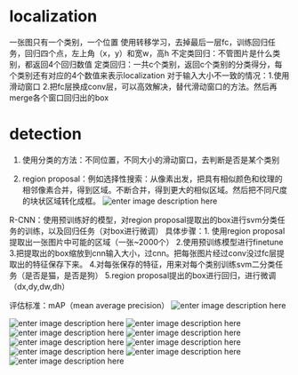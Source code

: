 # localization

一张图只有一个类别，一个位置 
使用转移学习，去掉最后一层fc，训练回归任务，回归四个点，左上角（x，y）和宽w，高h
 不定类回归：不管图片是什么类别，都返回4个回归数值
 定类回归：一共c个类别，返回c个类别的分类得分，每个类别还有对应的4个数值来表示localization
 对于输入大小不一致的情况：1.使用滑动窗口 2.把fc层换成conv层，可以高效解决，替代滑动窗口的方法。然后再merge各个窗口回归出的box

# detection

1. 使用分类的方法：不同位置，不同大小的滑动窗口，去判断是否是某个类别

2. region proposal：例如选择性搜索：从像素出发，把具有相似颜色和纹理的相邻像素合并，得到区域。不断合并，得到更大的相似区域。然后把不同尺度的块状区域转化成框。
![enter image description here](https://lh3.googleusercontent.com/X2HKcAjyF2TrcWrgXxqhpGbkr_JckqD7XaDZIB4XAnx7zDkRypE6iMemiutQTUxKmC8Ot2vJOeFZ)

R-CNN：使用预训练好的模型，对region proposal提取出的box进行svm分类任务的训练，以及回归任务（对box进行微调）
具体步骤：1. 使用region proposal提取出一张图片中可能的区域（一张~2000个） 2.使用预训练模型进行finetune 3.把提取出的box缩放到cnn输入大小，过cnn。把每张图片经过conv没过fc层提取出的特征保存下来。 4.对每张保存的特征，用来对每个类别训练svm二分类任务（是否是猫，是否是狗） 5.region proposal提出的box进行回归，进行微调（dx,dy,dw,dh）

评估标准：mAP（mean average precision）
![enter image description here](https://lh3.googleusercontent.com/YYiQ7yLYPH-uXht8H6TE_abPYNKL7jeAzU2eMA4qtc1YCq9nDUm0Lqr_jVnW8vbP9F17jaLJ16gw)

![enter image description here](https://lh3.googleusercontent.com/vwN8mMTE-4ScfpSaT-lLjM6EHAl2iSqGAqiZ585Sc2xfiIvv-HG9twDK2aLIxdestZGCBu6fk61V)
![enter image description here](https://lh3.googleusercontent.com/U1AqHtidQSl-qK7pgsOXxqBE4I0kUKSbO_57TLrNtinUuelPZ2A_xFai3uhq0OwrdERpZo8azaD9)
![enter image description here](https://lh3.googleusercontent.com/DacJRt_9bcyRDeVC3gUaH_77gPCrJVyvBcwXymEJFMShni_Sqz9WYHS2mH3fHnPSAV16FWvd2FRL)
![enter image description here](https://lh3.googleusercontent.com/CimXEhEV1P_rbw4XKEWUe9RWPK3cmeoOuv2b1VghLmpxgulZtH4CaN7U0fZs7A4uDgwVk6TZ-Bd9)
![enter image description here](https://lh3.googleusercontent.com/U_NVaO2zv5BTP3bRkuWOUpI5v7A4VSa2F3Fa8e0O0BScuaXI2_zikLKNsKnnbgC0DuAFMndeY_HD)
![enter image description here](https://lh3.googleusercontent.com/ruUedfl55pF8JRiGXfTry8Zgf942cNv1i1MGYoYFyeHQ1sIgVnVLf25fHOeaOIX2eZgNeHTiRkdP)
![enter image description here](https://lh3.googleusercontent.com/prIJKNzla6KFnKxX-1YBXjQ8CXqP_uUSy3EsL_TMFENYJ7p0ep1rZae0EIP1mTO4cLSWMrATW_wU)
![enter image description here](https://lh3.googleusercontent.com/imon3oXdXMrjDSolZpjI_e60Yl_t-bRVJ7NA7TaWW9j1apVHsflWLOkzGcueVI05GJJnNehyPCiA)
![enter image description here](https://lh3.googleusercontent.com/3Qk1BovqAg335UZ8CKCP1izwvC1stJk5Pt1JGD505nob7wHSTP7br4I8FXUp5uFcTVxIBZ8_3Nm5)
<!--stackedit_data:
eyJoaXN0b3J5IjpbMTQyMzQ5Mzk0Ml19
-->